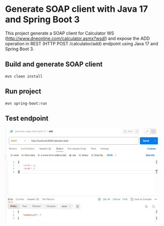 # Generate SOAP client with Java 17 and Spring Boot 3

This project generate a SOAP client for Calculator WS (http://www.dneonline.com/calculator.asmx?wsdl) and expose the ADD operation in REST (HTTP POST /calculator/add) endpoint using Java 17 and Spring Boot 3.

## Build and generate SOAP client
    mvn clean install

## Run project
    mvn spring-boot:run

## Test endpoint

![test endpoint image](./img/test-endpoint.png)